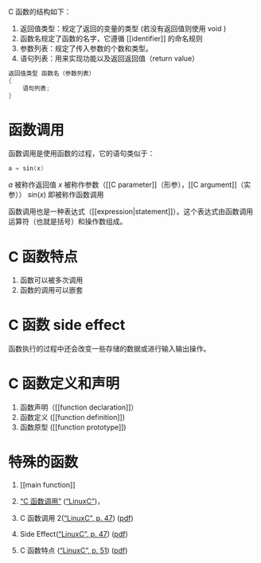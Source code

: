 C 函数的结构如下：
1. 返回值类型：规定了返回的变量的类型 (若没有返回值则使用 void )
2. 函数名规定了函数的名字，它遵循 [[identifier]] 的命名规则
3. 参数列表：规定了传入参数的个数和类型。
4. 语句列表：用来实现功能以及返回返回值（return value）
```C
返回值类型 函数名（参数列表）
{
	语句列表;
}
```
# 函数调用
函数调用是使用函数的过程，它的语句类似于：
```C
a = sin(x)
```
$a$ 被称作返回值
$x$ 被称作参数（[[C parameter]]（形参），[[C argument]]（实参））
$sin(x)$ 即被称作函数调用

函数调用也是一种表达式（[[expression|statement]]）。这个表达式由函数调用运算符（也就是括号）和操作数组成。
# C 函数特点
1. 函数可以被多次调用
2. 函数的调用可以嵌套
# C 函数 side effect
函数执行的过程中还会改变一些存储的数据或进行输入输出操作。

# C 函数定义和声明
1. 函数声明（[[function declaration]]）
2. 函数定义 ([[function definition]])
3. 函数原型 ([[function prototype]]) 

# 特殊的函数
1. [[main function]]








1. <span class="highlight" data-annotation="%7B%22attachmentURI%22%3A%22http%3A%2F%2Fzotero.org%2Fusers%2F9667514%2Fitems%2F4IHU78F5%22%2C%22annotationKey%22%3A%22DXZISX97%22%2C%22color%22%3A%22%23ffd400%22%2C%22pageLabel%22%3A%2247%22%2C%22position%22%3A%7B%22pageIndex%22%3A46%2C%22rects%22%3A%5B%5B526.756%2C300.6%2C538.756%2C315.36%5D%2C%5B46.012%2C286.452%2C538.012%2C300.36%5D%2C%5B46.012%2C270.6%2C535.75%2C285.36%5D%2C%5B45.994%2C255.6%2C540.262%2C270.36%5D%2C%5B46.006%2C240.6%2C100.762%2C255.36%5D%5D%7D%2C%22citationItem%22%3A%7B%22uris%22%3A%5B%22http%3A%2F%2Fzotero.org%2Fusers%2F9667514%2Fitems%2FI2QD5IEX%22%5D%2C%22locator%22%3A%2247%22%7D%7D" ztype="zhighlight"><a href="zotero://open-pdf/library/items/4IHU78F5?page=47&#x26;annotation=DXZISX97">“C 函数调用”</a></span> <span class="citation" data-citation="%7B%22citationItems%22%3A%5B%7B%22uris%22%3A%5B%22http%3A%2F%2Fzotero.org%2Fusers%2F9667514%2Fitems%2FI2QD5IEX%22%5D%7D%5D%2C%22properties%22%3A%7B%7D%7D" ztype="zcitation">(<span class="citation-item"><a href="zotero://select/library/items/I2QD5IEX">“LinuxC”</a></span>)</span>， 
2. C 函数调用 2([“LinuxC”, p. 47](zotero://select/library/items/I2QD5IEX)) ([pdf](zotero://open-pdf/library/items/4IHU78F5?page=47&annotation=DXZISX97))
3. Side Effect([“LinuxC”, p. 47](zotero://select/library/items/I2QD5IEX)) ([pdf](zotero://open-pdf/library/items/4IHU78F5?page=47&annotation=TDGIX8JG))
4. C 函数特点 ([“LinuxC”, p. 51](zotero://select/library/items/I2QD5IEX)) ([pdf](zotero://open-pdf/library/items/4IHU78F5?page=51&annotation=IIXPJJRA))